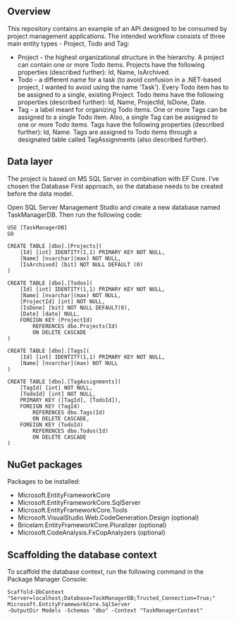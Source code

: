 ## Overview

This repository contains an example of an API designed to be consumed by project management applications.
The intended workflow consists of three main entity types - Project, Todo and Tag:
- Project - the highest organizational structure in the hierarchy. A project can contain one or more Todo items.
Projects have the following properties (described further): Id, Name, IsArchived.
- Todo - a different name for a task (to avoid confusion in a .NET-based project, I wanted to avoid using the name ‘Task’).
Every Todo item has to be assigned to a single, existing Project. Todo items have the following properties (described further):
Id, Name, ProjectId, IsDone, Date.
- Tag - a label meant for organizing Todo items. One or more Tags can be assigned to a single Todo item.
Also, a single Tag can be assigned to one or more Todo items. Tags have the following properties (described further):
Id, Name. Tags are assigned to Todo items through a designated table called TagAssignments (also described further).

## Data layer

The project is based on MS SQL Server in combination with EF Core. I’ve chosen the Database First approach,
so the database needs to be created before the data model.

Open SQL Server Management Studio and create a new database named TaskManagerDB. Then run the following code:

```
USE [TaskManagerDB]
GO

CREATE TABLE [dbo].[Projects](
	[Id] [int] IDENTITY(1,1) PRIMARY KEY NOT NULL,
	[Name] [nvarchar](max) NOT NULL,
	[IsArchived] [bit] NOT NULL DEFAULT (0)
)

CREATE TABLE [dbo].[Todos](
	[Id] [int] IDENTITY(1,1) PRIMARY KEY NOT NULL,
	[Name] [nvarchar](max) NOT NULL,
	[ProjectId] [int] NOT NULL,
	[IsDone] [bit] NOT NULL DEFAULT(0),
	[Date] [date] NULL,
	FOREIGN KEY (ProjectId)
		REFERENCES dbo.Projects(Id)
		ON DELETE CASCADE
)

CREATE TABLE [dbo].[Tags](
	[Id] [int] IDENTITY(1,1) PRIMARY KEY NOT NULL,
	[Name] [nvarchar](max) NOT NULL
)

CREATE TABLE [dbo].[TagAssignments](
	[TagId] [int] NOT NULL,
	[TodoId] [int] NOT NULL,
	PRIMARY KEY ([TagId], [TodoId]),
	FOREIGN KEY (TagId)
		REFERENCES dbo.Tags(Id)
		ON DELETE CASCADE,
	FOREIGN KEY (TodoId)
		REFERENCES dbo.Todos(Id)
		ON DELETE CASCADE
)
```

## NuGet packages

Packages to be installed:
- Microsoft.EntityFrameworkCore
- Microsoft.EntityFrameworkCore.SqlServer
- Microsoft.EntityFrameworkCore.Tools
- Microsoft.VisualStudio.Web.CodeGeneration.Design (optional)
- Bricelam.EntityFrameworkCore.Pluralizer (optional)
- Microsoft.CodeAnalysis.FxCopAnalyzers (optional)

## Scaffolding the database context

To scaffold the database context, run the following command in the Package Manager Console:

```
Scaffold-DbContext "Server=localhost;Database=TaskManagerDB;Trusted_Connection=True;" Microsoft.EntityFrameworkCore.SqlServer
-OutputDir Models -Schemas "dbo" -Context "TaskManagerContext"
```
